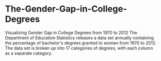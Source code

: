# The-Gender-Gap-in-College-Degrees
Visualizing Gender Gap in College Degrees from 1970 to 2012
The Department of Education Statistics releases a data set annually containing the percentage of bachelor's degrees granted to women from 1970 to 2012. The data set is broken up into 17 categories of degrees, with each column as a separate category.
